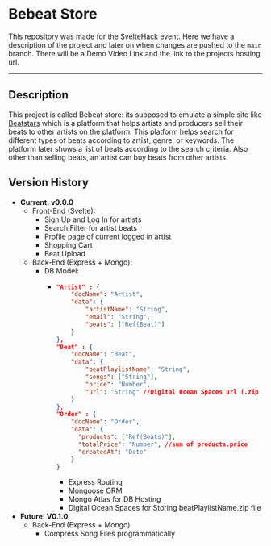 # Bebeat Store

This repository was made for the [SvelteHack](https://hack.sveltesociety.dev/) event. Here we have a description of the project and later on when changes are pushed to the `main` branch. There will be a Demo Video Link and the link to the projects hosting url.

---

## Description
This project is called Bebeat store: its supposed to emulate a simple site like [Beatstars](https://www.beatstars.com) which is a platform that helps artists and producers sell their beats to other artists on the platform. This platform helps search for different types of beats according to artist, genre, or keywords. The platform later shows a list of beats according to the search criteria. Also other than selling beats, an artist can buy beats from other artists.

## Version History
- **Current: v0.0.0**
  - Front-End (Svelte):
    - Sign Up and Log In for artists
    - Search Filter for artist beats
    - Profile page of current logged in artist
    - Shopping Cart
    - Beat Upload
  - Back-End (Express + Mongo):
    - DB Model:
      - ```json
        "Artist" : {
            "docName": "Artist",
            "data": {
                "artistName": "String",
                "email": "String",
                "beats": ["Ref(Beat)"]
            }
        },
        "Beat" : {
            "docName": "Beat",
            "data": {
                "beatPlaylistName": "String",
                "songs": ["String"],
                "price": "Number",
                "url": "String" //Digital Ocean Spaces url (.zip file)
            }
        },
        "Order" : {
            "docName": "Order",
            "data": {
              "products": ["Ref(Beats)"],
              "totalPrice": "Number", //sum of products.price
              "createdAt": "Date"
            }
        }
        ```
        - Express Routing
        - Mongoose ORM
        - Mongo Atlas for DB Hosting
        - Digital Ocean Spaces for Storing beatPlaylistName.zip file
- **Future: V0.1.0**:
  - Back-End (Express + Mongo)
    - Compress Song Files programmatically